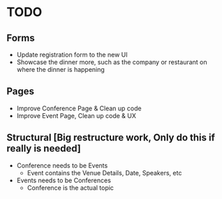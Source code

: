 # TODO

## Forms

- Update registration form to the new UI
- Showcase the dinner more, such as the company or restaurant on where the dinner is happening

## Pages

- Improve Conference Page & Clean up code
- Improve Event Page, Clean up code & UX

## Structural [Big restructure work, Only do this if really is needed]

- Conference needs to be Events
  - Event contains the Venue Details, Date, Speakers, etc
- Events needs to be Conferences
  - Conference is the actual topic
